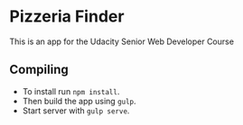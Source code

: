 # Pizzeria Finder

This is an app for the Udacity Senior Web Developer Course

## Compiling

* To install run `npm install`. 
* Then build the app using `gulp`.
* Start server with `gulp serve`.
                                               
